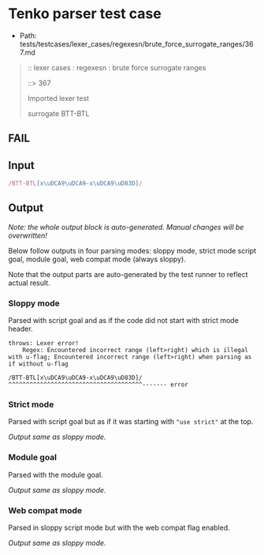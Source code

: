 # Tenko parser test case

- Path: tests/testcases/lexer_cases/regexesn/brute_force_surrogate_ranges/367.md

> :: lexer cases : regexesn : brute force surrogate ranges
>
> ::> 367
>
> Imported lexer test
>
> surrogate BTT-BTL

## FAIL

## Input

`````js
/BTT-BTL[x\uDCA9\uDCA9-x\uDCA9\uD83D]/
`````

## Output

_Note: the whole output block is auto-generated. Manual changes will be overwritten!_

Below follow outputs in four parsing modes: sloppy mode, strict mode script goal, module goal, web compat mode (always sloppy).

Note that the output parts are auto-generated by the test runner to reflect actual result.

### Sloppy mode

Parsed with script goal and as if the code did not start with strict mode header.

`````
throws: Lexer error!
    Regex: Encountered incorrect range (left>right) which is illegal with u-flag; Encountered incorrect range (left>right) when parsing as if without u-flag

/BTT-BTL[x\uDCA9\uDCA9-x\uDCA9\uD83D]/
^^^^^^^^^^^^^^^^^^^^^^^^^^^^^^^^^^^^^^------- error
`````

### Strict mode

Parsed with script goal but as if it was starting with `"use strict"` at the top.

_Output same as sloppy mode._

### Module goal

Parsed with the module goal.

_Output same as sloppy mode._

### Web compat mode

Parsed in sloppy script mode but with the web compat flag enabled.

_Output same as sloppy mode._

